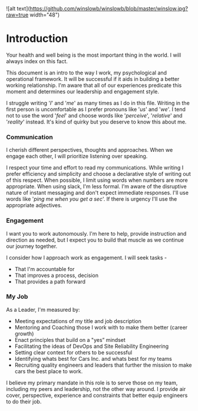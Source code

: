![alt text](https://github.com/winslowb/winslowb/blob/master/winslow.jpg?raw=true width="48") 


# Introduction

Your health and well being is the most important thing in the world. I will always index on this fact.

This document is an intro to the way I work, my psychological and operational framework. It will be successful if it aids in building a better working relationship. I'm aware that all of our experiences predicate this moment and determines our leadership and engagement style.
 
I struggle writing '*I*' and '*me*' as many times as I do in this file. Writing in the first person is uncomfortable as I prefer pronouns like '*us*' and '*we*'. I tend not to use the word '*feel*' and choose words like '*perceive*', '*relative*' and '*reality*' instead. It's kind of quirky but you deserve to know this about me.

### Communication
I cherish different perspectives, thoughts and approaches. When we engage each other, I will prioritize listening over speaking.

I respect your time and effort to read my communications. While writing I prefer efficiency and simplicity and choose a declarative style of writing out of this respect. When possible, I limit using words when numbers are more appropriate. When using slack, I'm less formal. I'm aware of the disruptive nature of instant messaging and don't expect immediate responses. I'll use words like '*ping me when you get a sec*'. If there is urgency I'll use the appropriate adjectives.

### Engagement
I want you to work autonomously. I'm here to help, provide instruction and direction as needed, but I expect you to build that muscle as we continue our journey together.

I consider how I approach work as engagement. I will seek tasks -
* That I'm accountable for
* That improves a process, decision
* That provides a path forward

### My Job
As a Leader, I'm measured by:
* Meeting expectations of my title and job description
* Mentoring and Coaching those I work with to make them better (career growth)
* Enact principles that build on a "yes” mindset
* Facilitating the ideas of DevOps and Site Reliability Engineering
* Setting clear context for others to be successful
* Identifying whats best for Cars Inc. and whats best for my teams
* Recruiting quality engineers and leaders that further the mission to make cars the best place to work.

I believe my primary mandate in this role is to serve those on my team, including my peers and leadership, not the other way around.  I provide air cover, perspective, experience and constraints that better equip engineers to do their job.

